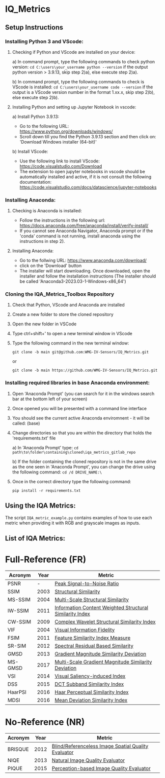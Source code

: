 # IQ_Metrics

<!-- ## Getting started

To make it easy for you to get started with GitLab, here's a list of recommended next steps.

Already a pro? Just edit this README.md and make it your own. Want to make it easy? [Use the template at the bottom](#editing-this-readme)!

## Add your files

- [ ] [Create](https://docs.gitlab.com/ee/user/project/repository/web_editor.html#create-a-file) or [upload](https://docs.gitlab.com/ee/user/project/repository/web_editor.html#upload-a-file) files
- [ ] [Add files using the command line](https://docs.gitlab.com/ee/gitlab-basics/add-file.html#add-a-file-using-the-command-line) or push an existing Git repository with the following command:

```
cd existing_repo
git remote add origin https://wmg-gitlab.wmgds.wmg.warwick.ac.uk/iv-sensors/grads/ima/iqa_metrics_toolbox.git
git branch -M main
git push -uf origin main
```

## Integrate with your tools

- [ ] [Set up project integrations](https://wmg-gitlab.wmgds.wmg.warwick.ac.uk/iv-sensors/grads/ima/iqa_metrics_toolbox/-/settings/integrations)

## Collaborate with your team

- [ ] [Invite team members and collaborators](https://docs.gitlab.com/ee/user/project/members/)
- [ ] [Create a new merge request](https://docs.gitlab.com/ee/user/project/merge_requests/creating_merge_requests.html)
- [ ] [Automatically close issues from merge requests](https://docs.gitlab.com/ee/user/project/issues/managing_issues.html#closing-issues-automatically)
- [ ] [Enable merge request approvals](https://docs.gitlab.com/ee/user/project/merge_requests/approvals/)
- [ ] [Automatically merge when pipeline succeeds](https://docs.gitlab.com/ee/user/project/merge_requests/merge_when_pipeline_succeeds.html)

## Test and Deploy

Use the built-in continuous integration in GitLab.

- [ ] [Get started with GitLab CI/CD](https://docs.gitlab.com/ee/ci/quick_start/index.html)
- [ ] [Analyze your code for known vulnerabilities with Static Application Security Testing(SAST)](https://docs.gitlab.com/ee/user/application_security/sast/)
- [ ] [Deploy to Kubernetes, Amazon EC2, or Amazon ECS using Auto Deploy](https://docs.gitlab.com/ee/topics/autodevops/requirements.html)
- [ ] [Use pull-based deployments for improved Kubernetes management](https://docs.gitlab.com/ee/user/clusters/agent/)
- [ ] [Set up protected environments](https://docs.gitlab.com/ee/ci/environments/protected_environments.html)

***

# Editing this README

When you're ready to make this README your own, just edit this file and use the handy template below (or feel free to structure it however you want - this is just a starting point!). Thank you to [makeareadme.com](https://www.makeareadme.com/) for this template.

## Suggestions for a good README
Every project is different, so consider which of these sections apply to yours. The sections used in the template are suggestions for most open source projects. Also keep in mind that while a README can be too long and detailed, too long is better than too short. If you think your README is too long, consider utilizing another form of documentation rather than cutting out information.

## Name
Choose a self-explaining name for your project.

## Description
Let people know what your project can do specifically. Provide context and add a link to any reference visitors might be unfamiliar with. A list of Features or a Background subsection can also be added here. If there are alternatives to your project, this is a good place to list differentiating factors.

## Badges
On some READMEs, you may see small images that convey metadata, such as whether or not all the tests are passing for the project. You can use Shields to add some to your README. Many services also have instructions for adding a badge.

## Visuals
Depending on what you are making, it can be a good idea to include screenshots or even a video (you'll frequently see GIFs rather than actual videos). Tools like ttygif can help, but check out Asciinema for a more sophisticated method.

## Installation
Within a particular ecosystem, there may be a common way of installing things, such as using Yarn, NuGet, or Homebrew. However, consider the possibility that whoever is reading your README is a novice and would like more guidance. Listing specific steps helps remove ambiguity and gets people to using your project as quickly as possible. If it only runs in a specific context like a particular programming language version or operating system or has dependencies that have to be installed manually, also add a Requirements subsection.

## Usage
Use examples liberally, and show the expected output if you can. It's helpful to have inline the smallest example of usage that you can demonstrate, while providing links to more sophisticated examples if they are too long to reasonably include in the README.

## Support
Tell people where they can go to for help. It can be any combination of an issue tracker, a chat room, an email address, etc.

## Roadmap
If you have ideas for releases in the future, it is a good idea to list them in the README.

## Contributing
State if you are open to contributions and what your requirements are for accepting them.

For people who want to make changes to your project, it's helpful to have some documentation on how to get started. Perhaps there is a script that they should run or some environment variables that they need to set. Make these steps explicit. These instructions could also be useful to your future self.

You can also document commands to lint the code or run tests. These steps help to ensure high code quality and reduce the likelihood that the changes inadvertently break something. Having instructions for running tests is especially helpful if it requires external setup, such as starting a Selenium server for testing in a browser.

## Authors and acknowledgment
Show your appreciation to those who have contributed to the project.

## License
For open source projects, say how it is licensed.

## Project status
If you have run out of energy or time for your project, put a note at the top of the README saying that development has slowed down or stopped completely. Someone may choose to fork your project or volunteer to step in as a maintainer or owner, allowing your project to keep going. You can also make an explicit request for maintainers. -->

## Setup Instructions

### Installing Python 3 and VScode:
1) Checking if Python and VScode are installed on your device:

    a) In command prompt, type the following commands to check python version:
        ```
        cd C:\users\your_username
        python --version
        ```
    if the output python version > 3.9.13, skip step 2)a), else execute step 2)a).

    b) In command prompt, type the following commands to check is VScode is installed:
        ```
        cd C:\users\your_username
        code --version
        ```
    if the output is a VScode version number in the format 1.xx.x, skip step 2)b), else execute step 2)b).


2) Installing Python and setting up Jupyter Notebook in vscode:

    a) Install Python 3.9.13:
    - Go to the following URL: https://www.python.org/downloads/windows/
    - Scroll down till you find the Python 3.9.13 section and then click on: 'Download Windows installer (64-bit)'

    b) Install VScode:
    - Use the following link to install VScode: https://code.visualstudio.com/Download
    - The extension to open jupyter notebooks in vscode should be automatically installed and active, if it is not consult the following documentation: https://code.visualstudio.com/docs/datascience/jupyter-notebooks

### Installing Anaconda:
1) Checking is Anaconda is installed:
    - Follow the instructions in the following url: https://docs.anaconda.com/free/anaconda/install/verify-install/
    - If you cannot see Anaconda Navigator, Anaconda prompt or if the 'conda' command is not running, install anaconda using the instructions in step 2).

2) Installing Anaconda:
    - Go to the follwing URL: https://www.anaconda.com/download/
    - click on the 'Download' button
    - The installer will start downloading. Once downloaded, open the installer and follow the installation instructions (The installer should be called 'Anaconda3-2023.03-1-Windows-x86_64')

### Cloning the IQA_Metrics_Toolbox Repository
1) Check that Python, VScode and Anaconda are installed
2) Create a new folder to store the cloned repository
3) Open the new folder in VSCode
4) Type ctrl+shift+' to open a new terminal window in VScode
5) Type the following command in the new terminal window:

    ```
    git clone -b main git@github.com:WMG-IV-Sensors/IQ_Metrics.git
    ```

    or
   
    ```
    git clone -b main https://github.com/WMG-IV-Sensors/IQ_Metrics.git
    ```
   

### Installing required libraries in base Anaconda environment:
1) Open 'Anaconda Prompt' (you can search for it in the windows search bar at the bottom left of your screen)
2) Once opened you will be presented with a command line interface
3) You should see the current active Anaconda enviromnent - it will be called: (base)
4) Change directories so that you are within the directory that holds the 'requirements.txt' file

    a) In 'Anaconda Prompt' type:
        ```cd path\to\folder\containing\cloned\iqa_metrics_gitlab_repo```
        
    b) If the folder containing the cloned repository is not in the same drive as the one seen in 'Anaconda Prompt', you can change the drive using the following command:
        ```cd /d DRIVE_NAME:\```

5) Once in the correct directory type the following command: 

    ```
    pip install -r requirements.txt
    ```


## Using the IQA Metrics:
The script ```IQA_metric_example.py``` contains examples of how to use each metric when providing it with RGB and grayscale images as inputs.


## List of IQA Metrics:
Full-Reference (FR)
===================

| Acronym | Year | Metric |
| ------- | ---- | ------ |
| PSNR    | -    | [Peak Signal-to-Noise Ratio](https://en.wikipedia.org/wiki/Peak_signal-to-noise_ratio) |
| SSIM    | 2003 | [Structural Similarity](https://en.wikipedia.org/wiki/Structural_similarity) |
| MS-SSIM | 2004 | [Multi-Scale Structural Similarity](https://ieeexplore.ieee.org/abstract/document/1292216) |
| IW-SSIM | 2011 | [Information Content Weighted Structural Similarity Index](https://ece.uwaterloo.ca/~z70wang/publications/IWSSIM.pdf) |
| CW-SSIM | 2009 | [Complex Wavelet Structural Similarity Index](https://ieeexplore.ieee.org/document/5109651) |
| VIF     | 2004 | [Visual Information Fidelity](https://ieeexplore.ieee.org/document/1576816) |
| FSIM    | 2011 | [Feature Similarity Index Measure](https://ieeexplore.ieee.org/document/5705575) |
| SR-SIM  | 2012 | [Spectral Residual Based Similarity](https://sse.tongji.edu.cn/linzhang/ICIP12/ICIP-SR-SIM.pdf) |
| GMSD    | 2013 | [Gradient Magnitude Similarity Deviation](https://arxiv.org/abs/1308.3052) |
| MS-GMSD | 2017 | [Multi-Scale Gradient Magnitude Similarity Deviation](https://ieeexplore.ieee.org/document/7952357) |
| VSI     | 2014 | [Visual Saliency-induced Index](https://ieeexplore.ieee.org/document/6873260) |
| DSS     | 2015 | [DCT Subband Similarity Index](https://ieeexplore.ieee.org/document/7351172) |
| HaarPSI | 2016 | [Haar Perceptual Similarity Index](https://arxiv.org/abs/1607.06140) |
| MDSI    | 2016 | [Mean Deviation Similarity Index](https://arxiv.org/abs/1608.07433) |

No-Reference (NR)
==================

| Acronym | Year | Metric |
| ------- | ---- | ------ |
| BRISQUE | 2012 | [Blind/Referenceless Image Spatial Quality Evaluator](https://ieeexplore.ieee.org/document/6272356) |
| NIQE    | 2013 | [Natural Image Quality Evaluator](https://ieeexplore.ieee.org/document/6353522) |
| PIQUE   | 2015 | [Perception-based Image Quality Evaluator](https://ieeexplore.ieee.org/document/7084843) |






